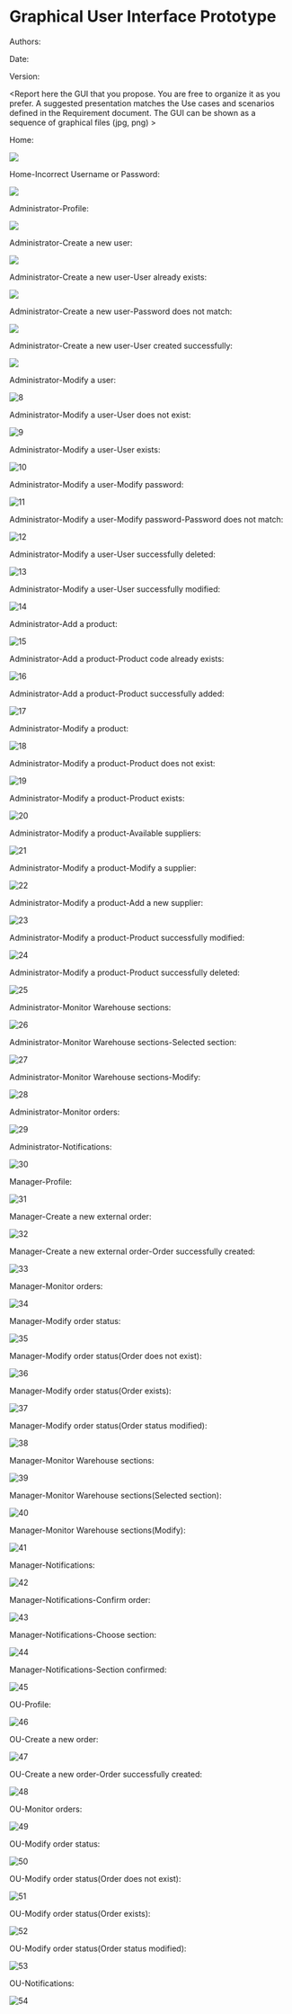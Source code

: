 # Graphical User Interface Prototype  

Authors:

Date:

Version:

\<Report here the GUI that you propose. You are free to organize it as you prefer. A suggested presentation matches the Use cases and scenarios defined in the Requirement document. The GUI can be shown as a sequence of graphical files (jpg, png)  >

Home:

![](/images/GUI/1.png)

Home-Incorrect Username or Password:

![](/images/GUI/2.png)

Administrator-Profile:

![](/images/GUI/3.png)

Administrator-Create a new user:

![](/images/GUI/4.png)

Administrator-Create a new user-User already exists:

![](/images/GUI/5.png)

Administrator-Create a new user-Password does not match:

![](/images/GUI/6.png)

Administrator-Create a new user-User created successfully:

![](/images/GUI/7.png)

Administrator-Modify a user:

![8](/images/GUI/8.png)

Administrator-Modify a user-User does not exist:

![9](/images/GUI/9.png)

Administrator-Modify a user-User exists:

![10](/images/GUI/10.png)

Administrator-Modify a user-Modify password:

![11](/images/GUI/11.png)

Administrator-Modify a user-Modify password-Password does not match:

![12](/images/GUI/12.png)

Administrator-Modify a user-User successfully deleted:

![13](/images/GUI/13.png)

Administrator-Modify a user-User successfully modified:

![14](/images/GUI/14.png)

Administrator-Add a product:

![15](/images/GUI/15.png)

Administrator-Add a product-Product code already exists:

![16](/images/GUI/16.png)

Administrator-Add a product-Product successfully added:

![17](/images/GUI/17.png)

Administrator-Modify a product:

![18](/images/GUI/18.png)

Administrator-Modify a product-Product does not exist:

![19](/images/GUI/19.png)

Administrator-Modify a product-Product exists:

![20](/images/GUI/20.png)

Administrator-Modify a product-Available suppliers:

![21](/images/GUI/21.png)

Administrator-Modify a product-Modify a supplier:

![22](/images/GUI/22.png)

Administrator-Modify a product-Add a new supplier:

![23](/images/GUI/23.png)

Administrator-Modify a product-Product successfully modified:

![24](/images/GUI/24.png)

Administrator-Modify a product-Product successfully deleted:

![25](/images/GUI/25.png)

Administrator-Monitor Warehouse sections:

![26](/images/GUI/26.png)

Administrator-Monitor Warehouse sections-Selected section:

![27](/images/GUI/27.png)

Administrator-Monitor Warehouse sections-Modify:

![28](/images/GUI/28.png)

Administrator-Monitor orders:

![29](/images/GUI/29.png)

Administrator-Notifications:

![30](/images/GUI/30.png)

Manager-Profile:

![31](images/GUI/31.png)

Manager-Create a new external order:

![32](images/GUI/32.png)

Manager-Create a new external order-Order successfully created:

![33](images/GUI/33.png)

Manager-Monitor orders:

![34](images/GUI/34.png)

Manager-Modify order status:

![35](images/GUI/35.png)

Manager-Modify order status(Order does not exist):

![36](images/GUI/36.png)

Manager-Modify order status(Order exists):

![37](images/GUI/37.png)

Manager-Modify order status(Order status modified):

![38](images/GUI/38.png)

Manager-Monitor Warehouse sections:

![39](images/GUI/39.png)

Manager-Monitor Warehouse sections(Selected section):

![40](images/GUI/40.png)

Manager-Monitor Warehouse sections(Modify):

![41](images/GUI/41.png)

Manager-Notifications:

![42](images/GUI/42.png)

Manager-Notifications-Confirm order:

![43](images/GUI/43.png)

Manager-Notifications-Choose section:

![44](images/GUI/44.png)

Manager-Notifications-Section confirmed:

![45](images/GUI/45.png)

OU-Profile:

![46](images/GUI/46.png)

OU-Create a new order:

![47](images/GUI/47.png)

OU-Create a new order-Order successfully created:

![48](images/GUI/48.png)

OU-Monitor orders:

![49](images/GUI/49.png)

OU-Modify order status:

![50](images/GUI/50.png)

OU-Modify order status(Order does not exist):

![51](images/GUI/51.png)

OU-Modify order status(Order exists):

![52](images/GUI/52.png)

OU-Modify order status(Order status modified):

![53](images/GUI/53.png)

OU-Notifications:

![54](images/GUI/54.png)